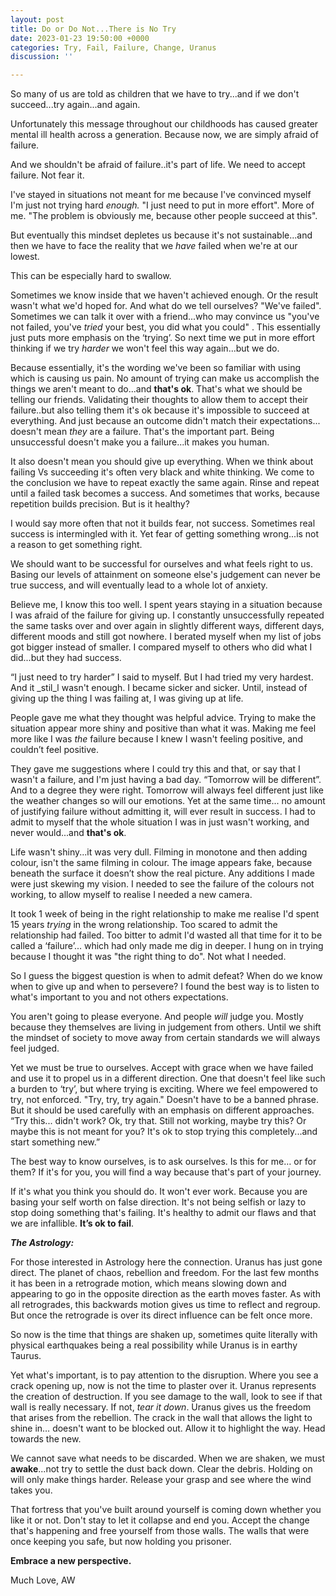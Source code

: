 ```yaml
---
layout: post
title: Do or Do Not...There is No Try
date: 2023-01-23 19:50:00 +0000
categories: Try, Fail, Failure, Change, Uranus
discussion: ''

---
```

So many of us are told as children that we have to try...and if we don't succeed...try again...and again.

Unfortunately this message throughout our childhoods has caused greater mental ill health across a generation. Because now, we are simply afraid of failure.

And we shouldn't be afraid of failure..it's part of life. We need to accept failure. Not fear it. <!--more-->

I've stayed in situations not meant for me because I've convinced myself I'm just not trying hard _enough._ "I just need to put in more effort". More of me. "The problem is obviously me, because other people succeed at this".

But eventually this mindset depletes us because it's not sustainable...and then we have to face the reality that we _have_ failed when we're at our lowest.

This can be especially hard to swallow.

Sometimes we know inside that we haven't achieved enough. Or the result wasn't what we'd hoped for. And what do we tell ourselves? "We've failed". Sometimes we can talk it over with a friend...who may convince us "you've not failed, you've _tried_ your best, you did what you could" . This essentially just puts more emphasis on the ‘trying’. So next time we put in more effort thinking if we try _harder_ we won't feel this way again...but we do.

Because essentially, it's the wording we've been so familiar with using which is causing us pain. No amount of trying can make us accomplish the things we aren't meant to do...and **that's ok**. That's what we should be telling our friends. Validating their thoughts to allow them to accept their failure..but also telling them it's ok because it's impossible to succeed at everything. And just because an outcome didn't match their expectations... doesn't mean _they_ are a failure. That's the important part. Being unsuccessful doesn't make you a failure...it makes you human.

It also doesn't mean you should give up everything. When we think about failing Vs succeeding it's often very black and white thinking. We come to the conclusion we have to repeat exactly the same again. Rinse and repeat until a failed task becomes a success. And sometimes that works, because repetition builds precision. But is it healthy?

I would say more often that not it builds fear, not success. Sometimes real success is intermingled with it. Yet fear of getting something wrong...is not a reason to get something right.

We should want to be successful for ourselves and what feels right to us. Basing our levels of attainment on someone else's judgement can never be true success, and will eventually lead to a whole lot of anxiety.

Believe me, I know this too well. I spent years staying in a situation because I was afraid of the failure for giving up. I constantly unsuccessfully repeated the same tasks over and over again in slightly different ways, different days, different moods and still got nowhere. I berated myself when my list of jobs got bigger instead of smaller. I compared myself to others who did what I did...but they had success.

“I just need to try harder” I said to myself. But I had tried my very hardest. And it _stil_l wasn't enough. I became sicker and sicker. Until, instead of giving up the thing I was failing at, I was giving up at life.

People gave me what they thought was helpful advice. Trying to make the situation appear more shiny and positive than what it was. Making me feel more like I was _the_ failure because I knew I wasn't feeling positive, and couldn’t feel positive.

They gave me suggestions where I could try this and that, or say that I wasn't a failure, and I'm just having a bad day. “Tomorrow will be different”. And to a degree they were right. Tomorrow will always feel different just like the weather changes so will our emotions. Yet at the same time... no amount of justifying failure without admitting it, will ever result in success. I had to admit to myself that the whole situation I was in just wasn't working, and never would...and **that's ok**.

Life wasn't shiny...it was very dull. Filming in monotone and then adding colour, isn't the same filming in colour. The image appears fake, because beneath the surface it doesn’t show the real picture. Any additions I made were just skewing my vision. I needed to see the failure of the colours not working, to allow myself to realise I needed a new camera.

It took 1 week of being in the right relationship to make me realise I'd spent 15 years _trying_ in the wrong relationship. Too scared to admit the relationship had failed. Too bitter to admit I'd wasted all that time for it to be called a ‘failure’... which had only made me dig in deeper. I hung on in trying because I thought it was "the right thing to do". Not what I needed.

So I guess the biggest question is when to admit defeat? When do we know when to give up and when to persevere? I found the best way is to listen to what's important to you and not others expectations.

You aren't going to please everyone. And people _will_ judge you. Mostly because they themselves are living in judgement from others. Until we shift the mindset of society to move away from certain standards we will always feel judged.

Yet we must be true to ourselves. Accept with grace when we have failed and use it to propel us in a different direction. One that doesn't feel like such a burden to ‘try’, but where trying is exciting. Where we feel empowered to try, not enforced. "Try, try, try again." Doesn't have to be a banned phrase. But it should be used carefully with an emphasis on different approaches. “Try this... didn't work? Ok, try that. Still not working, maybe try this? Or maybe this is not meant for you? It's ok to stop trying this completely...and start something new.”

The best way to know ourselves, is to ask ourselves. Is this for me… or for them? If it's for you, you will find a way because that's part of your journey.

If it's what you think you should do. It won't ever work. Because you are basing your self worth on false direction. It's not being selfish or lazy to stop doing something that's failing. It's healthy to admit our flaws and that we are infallible. **It’s ok to fail**.

**_The Astrology:_**

For those interested in Astrology here the connection. Uranus has just gone direct. The planet of chaos, rebellion and freedom. For the last few months it has been in a retrograde motion, which means slowing down and appearing to go in the opposite direction as the earth moves faster. As with all retrogrades, this backwards motion gives us time to reflect and regroup. But once the retrograde is over its direct influence can be felt once more.

So now is the time that things are shaken up, sometimes quite literally with physical earthquakes being a real possibility while Uranus is in earthy Taurus.

Yet what's important, is to pay attention to the disruption. Where you see a crack opening up, now is not the time to plaster over it. Uranus represents the creation of destruction. If you see damage to the wall, look to see if that wall is really necessary. If not, _tear it down_. Uranus gives us the freedom that arises from the rebellion. The crack in the wall that allows the light to shine in… doesn't want to be blocked out. Allow it to highlight the way. Head towards the new.

We cannot save what needs to be discarded. When we are shaken, we must **awake**...not try to settle the dust back down. Clear the debris. Holding on will only make things harder. Release your grasp and see where the wind takes you.

That fortress that you've built around yourself is coming down whether you like it or not. Don't stay to let it collapse and end you. Accept the change that's happening and free yourself from those walls. The walls that were once keeping you safe, but now holding you prisoner.

**Embrace a new perspective.**

Much Love, AW